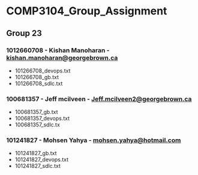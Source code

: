 # COMP3104_Group_Assignment

## Group 23

### 1012660708 - Kishan Manoharan - kishan.manoharan@georgebrown.ca

- 101266708_devops.txt
- 101266708_gb.txt
- 101266708_sdlc.txt

### 100681357 - Jeff mcilveen - Jeff.mcilveen2@georgebrown.ca

- 100681357_gb.txt
- 100681357_devops.txt
- 100681357_sdlc.tx

### 101241827 - Mohsen Yahya - mohsen.yahya@hotmail.com

- 101241827_gb.txt
- 101241827_devops.txt
- 101241827_sdlc.txt
